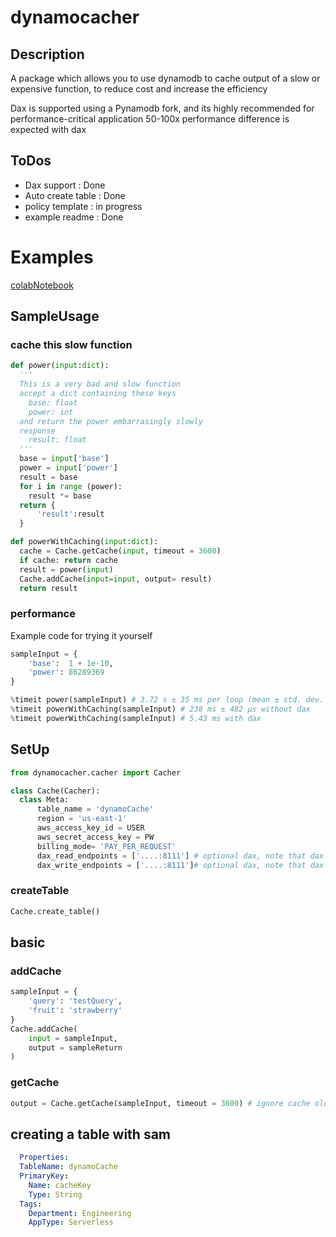 # dynamocacher
## Description
A package which allows you to use dynamodb to cache output of a slow or expensive function,
to reduce cost and increase the efficiency

Dax is supported using a Pynamodb fork, and its highly recommended for performance-critical application
50-100x performance difference is expected with dax

## ToDos
- Dax support  : Done
- Auto create table : Done
- policy template : in progress
- example readme : Done



# Examples
[colabNotebook](https://colab.research.google.com/drive/1Uf1deNZ0P1tAiKjeKLs0ErqexYtd1ZGb?usp=sharing)

## SampleUsage

### cache this slow function

```python
def power(input:dict):
  ''' 
  This is a very bad and slow function
  accept a dict containing these keys
    base: float
    power: int
  and return the power embarrasingly slowly
  response
    result: float
  '''
  base = input['base']
  power = input['power']
  result = base
  for i in range (power):
    result *= base
  return {
      'result':result
  }

def powerWithCaching(input:dict):
  cache = Cache.getCache(input, timeout = 3600)
  if cache: return cache
  result = power(input)
  Cache.addCache(input=input, output= result)
  return result
```

### performance
Example code for trying it yourself

```python
sampleInput = {
    'base':  1 + 1e-10,
    'power': 86289369
}

%timeit power(sampleInput) # 3.72 s ± 35 ms per loop (mean ± std. dev. of 7 runs, 1 loop each)
%timeit powerWithCaching(sampleInput) # 238 ms ± 482 µs without dax
%timeit powerWithCaching(sampleInput) # 5.43 ms with dax
```



## SetUp

```python
from dynamocacher.cacher import Cacher

class Cache(Cacher):
  class Meta:
      table_name = 'dynamoCache'
      region = 'us-east-1'
      aws_access_key_id = USER
      aws_secret_access_key = PW
      billing_mode= 'PAY_PER_REQUEST'
      dax_read_endpoints = ['....:8111'] # optional dax, note that dax will speed up dynamodb significantly
      dax_write_endpoints = ['....:8111']# optional dax, note that dax will speed up dynamodb significantly
```

### createTable
```python
Cache.create_table()
```
## basic

### addCache

```python
sampleInput = {
    'query': 'testQuery',
    'fruit': 'strawberry'
}
Cache.addCache(
    input = sampleInput,
    output = sampleReturn
)

```


### getCache

```python
output = Cache.getCache(sampleInput, timeout = 3600) # ignore cache older than 3600 seconds
```


## creating a table with sam
```yaml
  Properties:
  TableName: dynamoCache
  PrimaryKey:
    Name: cacheKey
    Type: String
  Tags:
    Department: Engineering
    AppType: Serverless
```